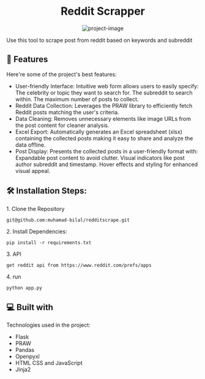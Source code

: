 <h1 align="center" id="title">Reddit Scrapper</h1>

<p align="center"><img src="https://socialify.git.ci/muhamad-bilal/redditscrape/image?font=Source%20Code%20Pro&amp;name=1&amp;owner=1&amp;pattern=Diagonal%20Stripes&amp;theme=Dark" alt="project-image"></p>

<p id="description">Use this tool to scrape post from reddit based on keywords and subreddit</p>



  
  
<h2>🧐 Features</h2>

Here're some of the project's best features:

*   User-friendly Interface: Intuitive web form allows users to easily specify: The celebrity or topic they want to search for. The subreddit to search within. The maximum number of posts to collect.
*   Reddit Data Collection: Leverages the PRAW library to efficiently fetch Reddit posts matching the user's criteria.
*   Data Cleaning: Removes unnecessary elements like image URLs from the post content for cleaner analysis.
*   Excel Export: Automatically generates an Excel spreadsheet (xlsx) containing the collected posts making it easy to share and analyze the data offline.
*   Post Display: Presents the collected posts in a user-friendly format with: Expandable post content to avoid clutter. Visual indicators like post author subreddit and timestamp. Hover effects and styling for enhanced visual appeal.

<h2>🛠️ Installation Steps:</h2>

<p>1. Clone the Repository</p>

```
git@github.com:muhamad-bilal/redditscrape.git
```

<p>2. Install Dependencies:</p>

```
pip install -r requirements.txt
```

<p>3. API</p>

```
get reddit api from https://www.reddit.com/prefs/apps
```

<p>4. run</p>

```
python app.py
```

  
  
<h2>💻 Built with</h2>

Technologies used in the project:

*   Flask
*   PRAW
*   Pandas
*   Openpyxl
*   HTML CSS and JavaScript
*   Jinja2
